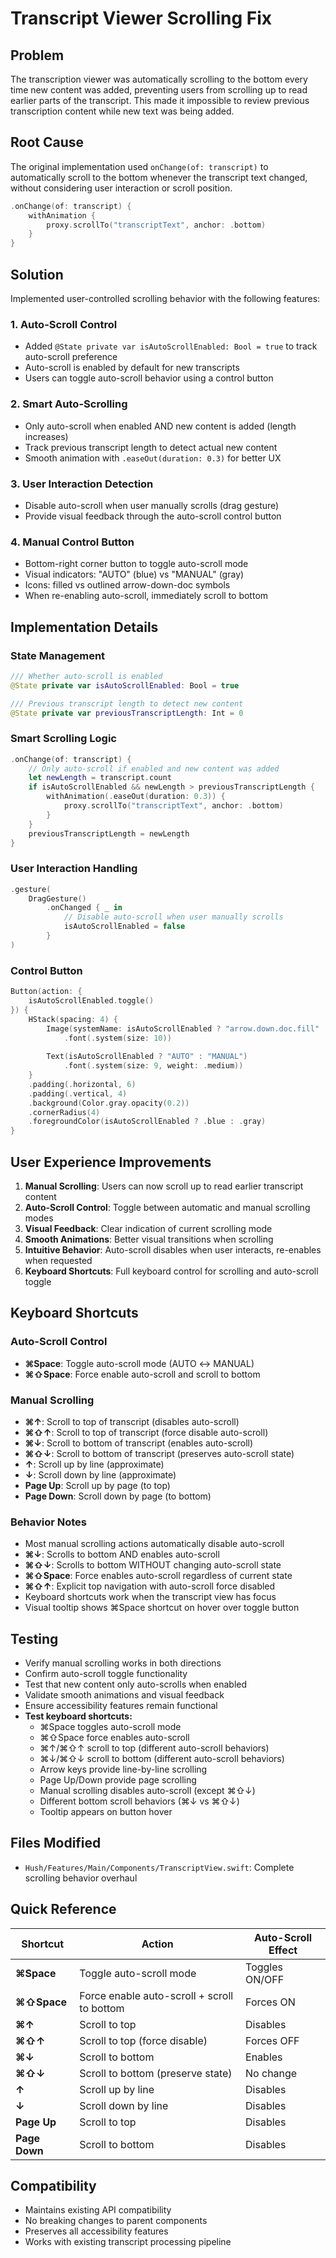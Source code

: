 # Transcript Viewer Scrolling Fix

## Problem
The transcription viewer was automatically scrolling to the bottom every time new content was added, preventing users from scrolling up to read earlier parts of the transcript. This made it impossible to review previous transcription content while new text was being added.

## Root Cause
The original implementation used `onChange(of: transcript)` to automatically scroll to the bottom whenever the transcript text changed, without considering user interaction or scroll position.

```swift
.onChange(of: transcript) {
    withAnimation {
        proxy.scrollTo("transcriptText", anchor: .bottom)
    }
}
```

## Solution
Implemented user-controlled scrolling behavior with the following features:

### 1. Auto-Scroll Control
- Added `@State private var isAutoScrollEnabled: Bool = true` to track auto-scroll preference
- Auto-scroll is enabled by default for new transcripts
- Users can toggle auto-scroll behavior using a control button

### 2. Smart Auto-Scrolling
- Only auto-scroll when enabled AND new content is added (length increases)
- Track previous transcript length to detect actual new content
- Smooth animation with `.easeOut(duration: 0.3)` for better UX

### 3. User Interaction Detection
- Disable auto-scroll when user manually scrolls (drag gesture)
- Provide visual feedback through the auto-scroll control button

### 4. Manual Control Button
- Bottom-right corner button to toggle auto-scroll mode
- Visual indicators: "AUTO" (blue) vs "MANUAL" (gray)
- Icons: filled vs outlined arrow-down-doc symbols
- When re-enabling auto-scroll, immediately scroll to bottom

## Implementation Details

### State Management
```swift
/// Whether auto-scroll is enabled
@State private var isAutoScrollEnabled: Bool = true

/// Previous transcript length to detect new content
@State private var previousTranscriptLength: Int = 0
```

### Smart Scrolling Logic
```swift
.onChange(of: transcript) {
    // Only auto-scroll if enabled and new content was added
    let newLength = transcript.count
    if isAutoScrollEnabled && newLength > previousTranscriptLength {
        withAnimation(.easeOut(duration: 0.3)) {
            proxy.scrollTo("transcriptText", anchor: .bottom)
        }
    }
    previousTranscriptLength = newLength
}
```

### User Interaction Handling
```swift
.gesture(
    DragGesture()
        .onChanged { _ in
            // Disable auto-scroll when user manually scrolls
            isAutoScrollEnabled = false
        }
)
```

### Control Button
```swift
Button(action: {
    isAutoScrollEnabled.toggle()
}) {
    HStack(spacing: 4) {
        Image(systemName: isAutoScrollEnabled ? "arrow.down.doc.fill" : "arrow.down.doc")
            .font(.system(size: 10))
        
        Text(isAutoScrollEnabled ? "AUTO" : "MANUAL")
            .font(.system(size: 9, weight: .medium))
    }
    .padding(.horizontal, 6)
    .padding(.vertical, 4)
    .background(Color.gray.opacity(0.2))
    .cornerRadius(4)
    .foregroundColor(isAutoScrollEnabled ? .blue : .gray)
}
```

## User Experience Improvements

1. **Manual Scrolling**: Users can now scroll up to read earlier transcript content
2. **Auto-Scroll Control**: Toggle between automatic and manual scrolling modes
3. **Visual Feedback**: Clear indication of current scrolling mode
4. **Smooth Animations**: Better visual transitions when scrolling
5. **Intuitive Behavior**: Auto-scroll disables when user interacts, re-enables when requested
6. **Keyboard Shortcuts**: Full keyboard control for scrolling and auto-scroll toggle

## Keyboard Shortcuts

### Auto-Scroll Control
- **⌘Space**: Toggle auto-scroll mode (AUTO ↔ MANUAL)
- **⌘⇧Space**: Force enable auto-scroll and scroll to bottom

### Manual Scrolling
- **⌘↑**: Scroll to top of transcript (disables auto-scroll)
- **⌘⇧↑**: Scroll to top of transcript (force disable auto-scroll)
- **⌘↓**: Scroll to bottom of transcript (enables auto-scroll)
- **⌘⇧↓**: Scroll to bottom of transcript (preserves auto-scroll state)
- **↑**: Scroll up by line (approximate)
- **↓**: Scroll down by line (approximate)
- **Page Up**: Scroll up by page (to top)
- **Page Down**: Scroll down by page (to bottom)

### Behavior Notes
- Most manual scrolling actions automatically disable auto-scroll
- **⌘↓**: Scrolls to bottom AND enables auto-scroll
- **⌘⇧↓**: Scrolls to bottom WITHOUT changing auto-scroll state
- **⌘⇧Space**: Force enables auto-scroll regardless of current state
- **⌘⇧↑**: Explicit top navigation with auto-scroll force disabled
- Keyboard shortcuts work when the transcript view has focus
- Visual tooltip shows ⌘Space shortcut on hover over toggle button

## Testing
- Verify manual scrolling works in both directions
- Confirm auto-scroll toggle functionality
- Test that new content only auto-scrolls when enabled
- Validate smooth animations and visual feedback
- Ensure accessibility features remain functional
- **Test keyboard shortcuts:**
  - ⌘Space toggles auto-scroll mode
  - ⌘⇧Space force enables auto-scroll
  - ⌘↑/⌘⇧↑ scroll to top (different auto-scroll behaviors)
  - ⌘↓/⌘⇧↓ scroll to bottom (different auto-scroll behaviors)
  - Arrow keys provide line-by-line scrolling
  - Page Up/Down provide page scrolling
  - Manual scrolling disables auto-scroll (except ⌘⇧↓)
  - Different bottom scroll behaviors (⌘↓ vs ⌘⇧↓)
  - Tooltip appears on button hover

## Files Modified
- `Hush/Features/Main/Components/TranscriptView.swift`: Complete scrolling behavior overhaul

## Quick Reference

| Shortcut | Action | Auto-Scroll Effect |
|----------|--------|-------------------|
| **⌘Space** | Toggle auto-scroll mode | Toggles ON/OFF |
| **⌘⇧Space** | Force enable auto-scroll + scroll to bottom | Forces ON |
| **⌘↑** | Scroll to top | Disables |
| **⌘⇧↑** | Scroll to top (force disable) | Forces OFF |
| **⌘↓** | Scroll to bottom | Enables |
| **⌘⇧↓** | Scroll to bottom (preserve state) | No change |
| **↑** | Scroll up by line | Disables |
| **↓** | Scroll down by line | Disables |
| **Page Up** | Scroll to top | Disables |
| **Page Down** | Scroll to bottom | Disables |

## Compatibility
- Maintains existing API compatibility
- No breaking changes to parent components
- Preserves all accessibility features
- Works with existing transcript processing pipeline